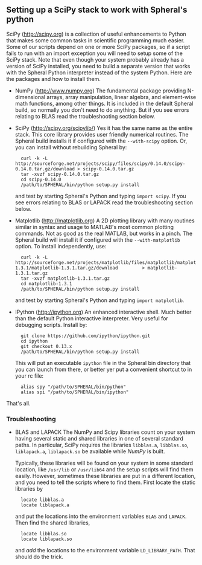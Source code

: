 Setting up a SciPy stack to work with Spheral's python
------------------------------------------------------

SciPy (http://scipy.org) is a collection of useful enhancements to Python that
makes some common tasks in scientific programming much easier. Some of our
scripts depend on one or more SciPy packages, so if a script fails to run with
an import exception you will need to setup some of the SciPy stack. Note that
even though your system probably already has a version of SciPy installed, you
need to build a separate version that works with the Spheral Python
interpreter instead of the system Python. Here are the packages and how to
install them.

+ NumPy (http://www.numpy.org)
  The fundamental package providing N-dimensional arrays, array manipulation,
  linear algebra, and element-wise math functions, among other things. It is
  included in the default Spheral build, so normally you don't need to do
  anything. But if you see errors relating to BLAS read the troubleshooting
  section below.

+ SciPy (http://scipy.org/scipylib/)
  Yes it has the same name as the entire stack. This core library provides
  user friendly numerical routines. The Spheral build installs it if configured
  with the `--with-scipy` option. Or, you can install without rebuilding Spheral
  by:

        curl -k -L http://sourceforge.net/projects/scipy/files/scipy/0.14.0/scipy-0.14.0.tar.gz/download > scipy-0.14.0.tar.gz
        tar -xvzf scipy-0.14.0.tar.gz
        cd scipy-0.14.0
        /path/to/SPHERAL/bin/python setup.py install
  
  and test by starting Spheral's Python and typing `import scipy`. If you see
  errors relating to BLAS or LAPACK read the troubleshooting section below.

+ Matplotlib (http://matplotlib.org)
  A 2D plotting library with many routines similar in syntax and usage to
  MATLAB's most common plotting commands. Not as good as the real MATLAB, but
  works in a pinch. The Spheral build will install it if configured with the
  `--with-matplotlib` option. To install independently, use:

        curl -k -L http://sourceforge.net/projects/matplotlib/files/matplotlib/matplotlib-1.3.1/matplotlib-1.3.1.tar.gz/download         > matplotlib-1.3.1.tar.gz
        tar -xvzf matplotlib-1.3.1.tar.gz
        cd matplotlib-1.3.1
        /path/to/SPHERAL/bin/python setup.py install
        
  and test by starting Spheral's Python and typing `import matplotlib`.

+ IPython (http://ipython.org)
  An enhanced interactive shell. Much better than the default Python
  interactive interpreter. Very useful for debugging scripts. Install by:

        git clone https://github.com/ipython/ipython.git
        cd ipython
        git checkout 0.13.x
        /path/to/SPHERAL/bin/python setup.py install

  This will put an executable `ipython` file in the Spheral bin directory that 
  you can launch from there, or better yer put a convenient shortcut to in your
  rc file:
  
        alias spy "/path/to/SPHERAL/bin/python"
        alias spi "/path/to/SPHERAL/bin/ipython"
        
That's all.

### Troubleshooting
+ BLAS and LAPACK
  The NumPy and Scipy libraries count on your system having several static and 
  shared libraries in one of several standard paths. In particular, SciPy requires
  the libraries `libblas.a`, `libblas.so`, `liblapack.a`, `liblapack.so` be available
  while *NumPy* is built.
  
  Typically, these libraries will be found on your system in some standard location, 
  like `/usr/lib` or `/usr/lib64` and the setup scripts will find them easily. However,
  sometimes these libraries are put in a different location, and you need to tell the 
  scripts where to find them. First locate the static libraries by

        locate libblas.a
        locate liblapack.a
        
  and put the locations into the environment variables `BLAS` and `LAPACK`. Then find
  the shared libraries,
  
        locate libblas.so
        locate liblapack.so
        
  and *add* the locations to the environment variable `LD_LIBRARY_PATH`. That should do
  the trick.
  
  
  
